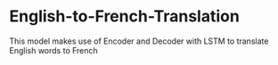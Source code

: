 # English-to-French-Translation
This model makes use of Encoder and Decoder with LSTM to translate English words to French
